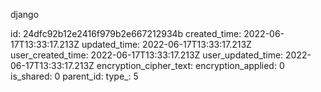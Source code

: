 django

id: 24dfc92b12e2416f979b2e667212934b
created_time: 2022-06-17T13:33:17.213Z
updated_time: 2022-06-17T13:33:17.213Z
user_created_time: 2022-06-17T13:33:17.213Z
user_updated_time: 2022-06-17T13:33:17.213Z
encryption_cipher_text: 
encryption_applied: 0
is_shared: 0
parent_id: 
type_: 5